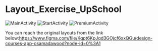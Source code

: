 # Layout_Exercise_UpSchool
![MainActivity](https://user-images.githubusercontent.com/103643989/163405109-0afc63d5-9865-46de-a6aa-307cfa24177f.png)
![StartActivity](https://user-images.githubusercontent.com/103643989/163405118-42d5e36e-d014-4818-9d3c-9586ee14a88e.png)
![PremiumActivity](https://user-images.githubusercontent.com/103643989/163405122-1d0b8fd2-ef03-4c19-a13f-5b01eb4e8455.png)

You can reach the original layouts from the link below:https://www.figma.com/file/Kqpt6KpJqd3GOjcf6xxQGu/design-courses-app-osamadawood?node-id=0%3A1
